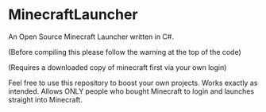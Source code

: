 MinecraftLauncher
=================

An Open Source Minecraft Launcher written in C#.

(Before compiling this please follow the warning at the top of the code)

(Requires a downloaded copy of minecraft first via your own login)

Feel free to use this repository to boost your own projects.
Works exactly as intended. Allows ONLY people who bought Minecraft to login and launches straight into Minecraft.
